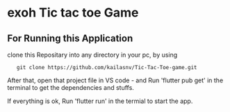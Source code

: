 # exoh Tic tac toe Game

## For Running this Application
clone this Repositary into any directory in your pc, by using

       git clone https://github.com/kailasnv/Tic-Tac-Toe-game.git

After that, open that project file in VS code - and Run 'flutter pub get' in the terminal to get the dependencies and stuffs.

If everything is ok, Run 'flutter run' in the termial to start the app.
  
        
